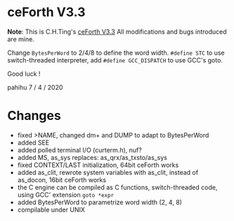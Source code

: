 ceForth V3.3
============

**Note**: This is C.H.Ting's [ceForth V3.3](http://www.forth.org/OffeteStore/2177-ceForth_33_macroAssemblerVS2019.zip) All modifications and bugs introduced are mine.

Change `BytesPerWord` to 2/4/8 to define the word width. `#define STC` to use switch-threaded interpreter, add `#define GCC_DISPATCH` to use GCC's goto. 

Good luck !


pahihu    7 / 4 / 2020


Changes
=======

* fixed >NAME, changed dm+ and DUMP to adapt to BytesPerWord
* added SEE
* added polled terminal I/O (curterm.h), nuf?
* added MS, as_sys replaces: as_qrx/as_txsto/as_sys
* fixed CONTEXT/LAST initialization, 64bit ceForth works
* added as_clit, rewrote system variables with as_clit, instead of as_docon, 16bit ceForth works
* the C engine can be compiled as C functions, switch-threaded code, using GCC' extension `goto *expr`
* added BytesPerWord to parametrize word width (2, 4, 8)
* compilable under UNIX


